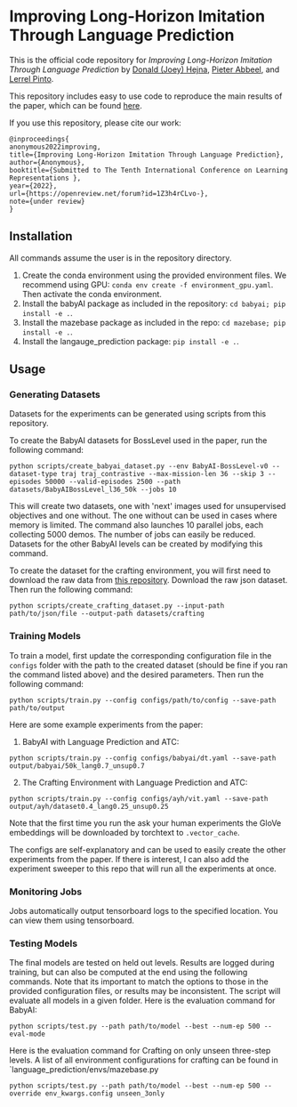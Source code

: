 # Improving Long-Horizon Imitation Through Language Prediction

This is the official code repository for *Improving Long-Horizon Imitation Through Language Prediction* by [Donald (Joey) Hejna](https://jhejna.github.io), [Pieter Abbeel](https://people.eecs.berkeley.edu/~pabbeel/), and [Lerrel Pinto](https://www.lerrelpinto.com/).

This repository includes easy to use code to reproduce the main results of the paper, which can be found [here](https://openreview.net/pdf?id=1Z3h4rCLvo-).

If you use this repository, please cite our work:
```
@inproceedings{
anonymous2022improving,
title={Improving Long-Horizon Imitation Through Language Prediction},
author={Anonymous},
booktitle={Submitted to The Tenth International Conference on Learning Representations },
year={2022},
url={https://openreview.net/forum?id=1Z3h4rCLvo-},
note={under review}
}
```

## Installation
All commands assume the user is in the repository directory.

1. Create the conda environment using the provided environment files. We recommend using GPU: `conda env create -f environment_gpu.yaml`. Then activate the conda environment.
2. Install the babyAI package as included in the repository: `cd babyai; pip install -e .`.
3. Install the mazebase package as included in the repo: `cd mazebase; pip install -e .`.
4. Install the langauge_prediction package: `pip install -e .`.

## Usage

### Generating Datasets
Datasets for the experiments can be generated using scripts from this repository.

To create the BabyAI datasets for BossLevel used in the paper, run the following command:
```
python scripts/create_babyai_dataset.py --env BabyAI-BossLevel-v0 --dataset-type traj traj_contrastive --max-mission-len 36 --skip 3 --episodes 50000 --valid-episodes 2500 --path datasets/BabyAIBossLevel_l36_50k --jobs 10
```
This will create two datasets, one with 'next' images used for unsupervised objectives and one without. The one without can be used in cases where memory is limited. The command also launches 10 parallel jobs, each collecting 5000 demos. The number of jobs can easily be reduced. Datasets for the other BabyAI levels can be created by modifying this command.

To create the dataset for the crafting environment, you will first need to download the raw data from [this repository](https://github.com/valeriechen/ask-your-humans). Download the raw json dataset. Then run the following command:
```
python scripts/create_crafting_dataset.py --input-path path/to/json/file --output-path datasets/crafting
```

### Training Models
To train a model, first update the corresponding configuration file in the `configs` folder with the path to the created dataset (should be fine if you ran the command listed above) and the desired parameters. Then run the following command:
```
python scripts/train.py --config configs/path/to/config --save-path path/to/output
```

Here are some example experiments from the paper:
1. BabyAI with Language Prediction and ATC:
```
python scripts/train.py --config configs/babyai/dt.yaml --save-path output/babyai/50k_lang0.7_unsup0.7
```
2. The Crafting Environment with Language Prediction and ATC:
```
python scripts/train.py --config configs/ayh/vit.yaml --save-path output/ayh/dataset0.4_lang0.25_unsup0.25
```
Note that the first time you run the ask your human experiments the GloVe embeddings will be downloaded by torchtext to `.vector_cache`.

The configs are self-explanatory and can be used to easily create the other experiments from the paper. If there is interest, I can also add the experiment sweeper to this repo that will run all the experiments at once.

### Monitoring Jobs
Jobs automatically output tensorboard logs to the specified location. You can view them using tensorboard.


### Testing Models
The final models are tested on held out levels. Results are logged during training, but can also be computed at the end using the following commands. Note that its important to match the options to those in the provided configuration files, or results may be inconsistent. The script will evaluate all models in a given folder. 
Here is the evaluation command for BabyAI:
```
python scripts/test.py --path path/to/model --best --num-ep 500 --eval-mode
```
Here is the evaluation command for Crafting on only unseen three-step levels. A list of all environment configurations for crafting can be found in `language_prediction/envs/mazebase.py
```
python scripts/test.py --path path/to/model --best --num-ep 500 --override env_kwargs.config unseen_3only
```
